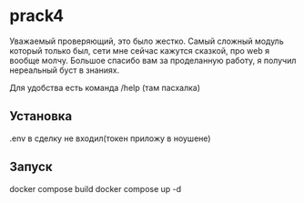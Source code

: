 # prack4
 
Уважаемый проверяющий, это было жестко. Самый сложный модуль который только был, сети мне сейчас кажутся сказкой, про web я вообще молчу. Большое спасибо вам за проделанную работу, я получил нереальный буст в знаниях.

Для удобства есть команда /help (там пасхалка) 

## Установка

.env в сделку не входил(токен приложу в ноушене)
## Запуск
docker compose build 
docker compose up -d
